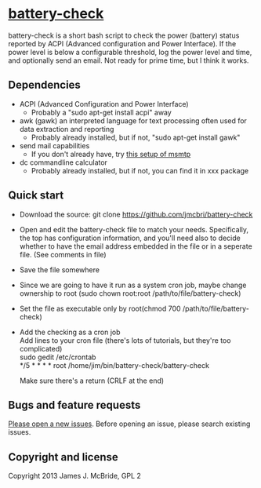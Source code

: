 # [battery-check](https://github.com/jmcbri/battery-check)

battery-check is a short bash script to check the power (battery) status reported by ACPI (Advanced configuration and Power Interface). If the power level is below a configurable threshold, log the power level and time, and optionally send an email. Not ready for prime time, but I think it works.

## Dependencies

* ACPI (Advanced Configuration and Power Interface)
    - Probably a "sudo apt-get install acpi" away
* awk (gawk) an interpreted language for text processing often used for data extraction and reporting
    - Probably already installed, but if not, "sudo apt-get install gawk"
* send mail capabilities
    - If you don't already have, try [this setup of msmtp](http://www.absolutelytech.com/2010/07/17/howto-configure-msmtp-to-work-with-gmail-on-linux/)
* dc commandline calculator
    - Probably already installed, but if not, you can find it in xxx package    

## Quick start

* Download the source: git clone https://github.com/jmcbri/battery-check
* Open and edit the battery-check file to match your needs. Specifically, the top has configuration information, and you'll need also to decide whether to have the email address embedded in the file or in a seperate file. (See comments in file)
* Save the file somewhere
* Since we are going to have it run as a system cron job, maybe change ownership to root (sudo chown root:root /path/to/file/battery-check)
* Set the file as executable only by root(chmod 700 /path/to/file/battery-check)
* Add the checking as a cron job  
    Add lines to your cron file (there's lots of tutorials, but they're too complicated)  
    sudo gedit /etc/crontab  
    \*/5 \* \* \* \* root /home/jim/bin/battery-check/battery-check

    Make sure there's a return (CRLF at the end)

## Bugs and feature requests

[Please open a new issues](https://github.com/jmcbri/battery-check/issues). Before opening an issue, please search existing issues.

## Copyright and license

Copyright 2013 James J. McBride, GPL 2
